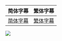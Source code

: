 | 简体字幕                                                     | 繁体字幕                                                     |
| ------------------------------------------------------------ | ------------------------------------------------------------ |
| [简体字幕](https://raw.githubusercontent.com/SweetSub/SweetSub/master/Archive/Drifting%20Home/%5BSweetSub%5D%20Drifting%20Home.chs.ass) | [繁体字幕](https://raw.githubusercontent.com/SweetSub/SweetSub/master/Archive/Drifting%20Home/[SweetSub]%20Drifting%20Home.cht.ass) |

![](https://p.sda1.dev/7/fca2b53295b695bb9ba4d1d720eca91a/Hyouryuu%20Danchi.s.jpg)

